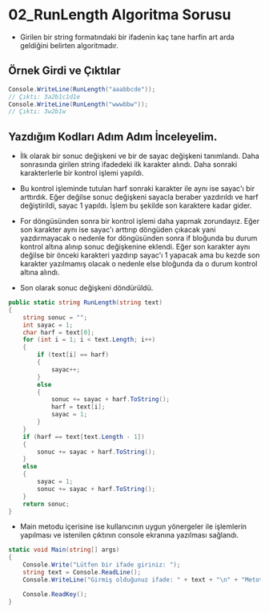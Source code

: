 # 02_RunLength Algoritma Sorusu

* Girilen bir string formatındaki bir ifadenin kaç tane harfin art arda geldiğini belirten algoritmadır.

## Örnek Girdi ve Çıktılar

~~~ C#
Console.WriteLine(RunLength("aaabbcde"));
// Çıktı: 3a2b1c1d1e
Console.WriteLine(RunLength("wwwbbw"));
// Çıktı: 3w2b1w
~~~

## Yazdığım Kodları Adım Adım İnceleyelim.

* İlk olarak bir sonuc değişkeni ve bir de sayac değişkeni tanımlandı. Daha sonrasında girilen string ifadedeki ilk karakter alındı. Daha sonraki karakterlerle bir kontrol işlemi yapıldı.

* Bu kontrol işleminde tutulan harf sonraki karakter ile aynı ise sayac'ı bir arttırdık. Eğer değilse sonuc değişkeni sayacla beraber yazdırıldı ve harf değiştirildi, sayac 1 yapıldı. İşlem bu şekilde son karaktere kadar gider.

* For döngüsünden sonra bir kontrol işlemi daha yapmak zorundayız. Eğer son karakter aynı ise sayac'ı arttırıp döngüden çıkacak yani yazdırmayacak o nedenle for döngüsünden sonra if bloğunda bu durum kontrol altına alınıp sonuc değişkenine eklendi. Eğer son karakter aynı değilse bir önceki karakteri yazdırıp sayac'ı 1 yapacak ama bu kezde son karakter yazılmamış olacak o nedenle else bloğunda da o durum kontrol altına alındı. 

* Son olarak sonuc değişkeni döndürüldü.

~~~ C#
public static string RunLength(string text)
{
    string sonuc = "";
    int sayac = 1;
    char harf = text[0];
    for (int i = 1; i < text.Length; i++)
    {
        if (text[i] == harf)
        {
            sayac++;
        }
        else
        {
            sonuc += sayac + harf.ToString();
            harf = text[i];
            sayac = 1;
        }
    }
    if (harf == text[text.Length - 1])
    {
        sonuc += sayac + harf.ToString();
    }
    else
    {
        sayac = 1;
        sonuc += sayac + harf.ToString();
    }
    return sonuc;
}
~~~

* Main metodu içerisine ise kullanıcının uygun yönergeler ile işlemlerin yapılması ve istenilen çıktının console ekranına yazılması sağlandı.

~~~ C#
static void Main(string[] args)
{
    Console.Write("Lütfen bir ifade giriniz: ");
    string text = Console.ReadLine();
    Console.WriteLine("Girmiş olduğunuz ifade: " + text + "\n" + "Metot Sonrası: " + RunLength(text));

    Console.ReadKey();
}
~~~